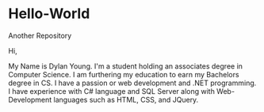 # Hello-World
Another Repository


Hi,

My Name is Dylan Young. I'm a student holding an associates degree in Computer Science. I am furthering my education to earn 
my Bachelors degree in CS. I have a passion or web development and .NET programming. I have experience with C# language and
SQL Server along with Web-Development languages such as HTML, CSS, and JQuery.
